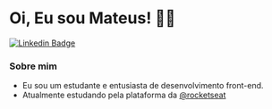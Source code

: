 # Oi, Eu sou Mateus! :wave::smiley:

[![Linkedin Badge](https://img.shields.io/badge/-LinkedIn-blue?style=flat-square&logo=Linkedin&logoColor=white&link=https://www.linkedin.com/in/mateusousas/)](https://www.linkedin.com/in/mateusousas/)


### Sobre mim

- Eu sou um estudante e entusiasta de desenvolvimento front-end. 
- Atualmente estudando pela plataforma da [@rocketseat](https://rocketseat.com.br/)

